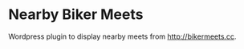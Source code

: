 Nearby Biker Meets
==================

Wordpress plugin to display nearby meets from http://bikermeets.cc.
